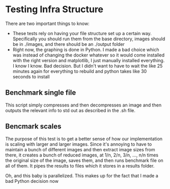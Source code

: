 # Testing Infra Structure

There are two important things to know:

- These tests rely on having your file structure set up a certain way. Specifically you should run them from the base directory, images should be in ./images, and there should be an ./output folder
- Right now, the graphing is done in Python. I made a bad choice which was instead of changing the docker whatever so it would come installed with the right version and matplotlib, I just manually installed everything. I know I know. Bad decision. But I didn't want to have to wait the like 25 minutes again for everything to rebuild and python takes like 30 seconds to install

## Benchmark single file

This script simply compresses and then decompresses an image and then outputs the relevant info to std out as described in the .sh file.

## Bencmark scales

The purpose of this test is to get a better sense of how our implementation is scaling with larger and larger images. Since it's annoying to have to maintain a bunch of different images and then extract image sizes from there, it creates a bunch of reduced images, at 1/n, 2/n, 3/n, ..., n/n times the original size of the image, saves them, and then runs benchmark file on all of them. It pipes the results to files which it stores in a results folder.

Oh, and this baby is parallelized. This makes up for the fact that I made a bad Python decision now
